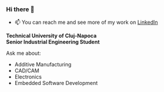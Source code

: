 ### Hi there 👋

- 📫 You can reach me and see more of my work on [LinkedIn](https://www.linkedin.com/in/hansjohrend/)

**Technical University of Cluj-Napoca** <br>
**Senior Industrial Engineering Student** <br>

Ask me about:

- Additive Manufacturing
- CAD/CAM
- Electronics
- Embedded Software Development
